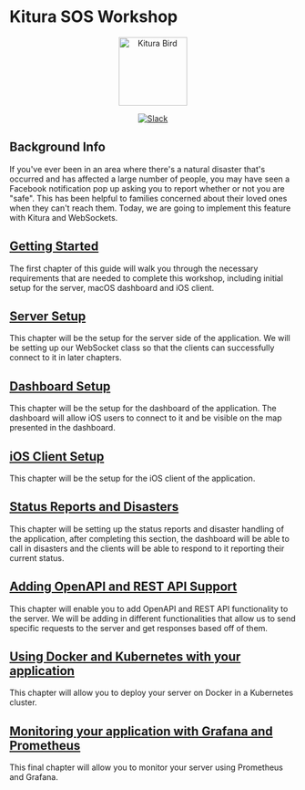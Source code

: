 # Kitura SOS Workshop

<p align="center">
<img src="https://www.ibm.com/cloud-computing/bluemix/sites/default/files/assets/page/catalog-swift.svg" width="120" alt="Kitura Bird">
</p>

<p align="center">
<a href= "http://swift-at-ibm-slack.mybluemix.net/">
    <img src="http://swift-at-ibm-slack.mybluemix.net/badge.svg"  alt="Slack">
</a>
</p>

## Background Info

If you've ever been in an area where there's a natural disaster that's occurred and has affected a large number of people, you may have seen a Facebook notification pop up asking you to report whether or not you are "safe". This has been helpful to families concerned about their loved ones when they can't reach them. Today, we are going to implement this feature with Kitura and WebSockets.

## [Getting Started](https://github.com/dokun1/kitua-safe-lab/blob/master/01-GettingStarted.md)

The first chapter of this guide will walk you through the necessary requirements that are needed to complete this workshop, including initial setup for the server, macOS dashboard and iOS client.

## [Server Setup](https://github.com/dokun1/kitua-safe-lab/blob/master/02-ServerSetUp.md)

This chapter will be the setup for the server side of the application.  We will be setting up our WebSocket class so that the clients can successfully connect to it in later chapters.

## [Dashboard Setup](https://github.com/dokun1/kitua-safe-lab/blob/master/03-DashboardSetUp.md)

This chapter will be the setup for the dashboard of the application.  The dashboard will allow iOS users to connect to it and be visible on the map presented in the dashboard.

## [iOS Client Setup](https://github.com/dokun1/kitua-safe-lab/blob/master/04-iOSSetUp.md)

This chapter will be the setup for the iOS client of the application.

## [Status Reports and Disasters](https://github.com/dokun1/kitua-safe-lab/blob/master/05-StatusReportsAndDisasters.md)

This chapter will be setting up the status reports and disaster handling of the application, after completing this section, the dashboard will be able to call in disasters and the clients will be able to respond to it reporting their current status.

## [Adding OpenAPI and REST API Support](https://github.com/dokun1/kitua-safe-lab/blob/master/06-OpenAndRESTAPI.md)

This chapter will enable you to add OpenAPI and REST API functionality to the server.  We will be adding in different functionalities that allow us to send specific requests to the server and get responses based off of them.

## [Using Docker and Kubernetes with your application](https://github.com/dokun1/kitua-safe-lab/blob/master/07-DockerAndKubernetes.md)

This chapter will allow you to deploy your server on Docker in a Kubernetes cluster.

## [Monitoring your application with Grafana and Prometheus](https://github.com/dokun1/kitua-safe-lab/blob/master/08-PrometheusAndGrafana.md)

This final chapter will allow you to monitor your server using Prometheus and Grafana.
